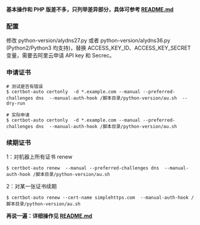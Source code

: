 **基本操作和 PHP 版差不多，只列举差异部分，具体可参考 [README.md](README.md)**

### 配置

修改 python-version/alydns27.py 或者 python-version/alydns36.py (Python2/Python3 均支持)，替换 ACCESS_KEY_ID、ACCESS_KEY_SECRET  变量，需要去阿里云申请 API key 和 Secrec。

### 申请证书

```
# 测试是否有错误
$ certbot-auto certonly  -d *.example.com --manual --preferred-challenges dns  --manual-auth-hook /脚本目录/python-version/au.sh  --dry-run  

# 实际申请
$ certbot-auto certonly  -d *.example.com --manual --preferred-challenges dns  --manual-auth-hook /脚本目录/python-version/au.sh    
```

### 续期证书

1：对机器上所有证书 renew

```
$ certbot-auto renew  --manual --preferred-challenges dns  --manual-auth-hook /脚本目录/python-version/au.sh   
```

2：对某一张证书续期 

```
$ certbot-auto renew --cert-name simplehttps.com  --manual-auth-hook /脚本目录/python-version/au.sh 
```

**再说一遍：详细操作见 [README.md](README.md)**
